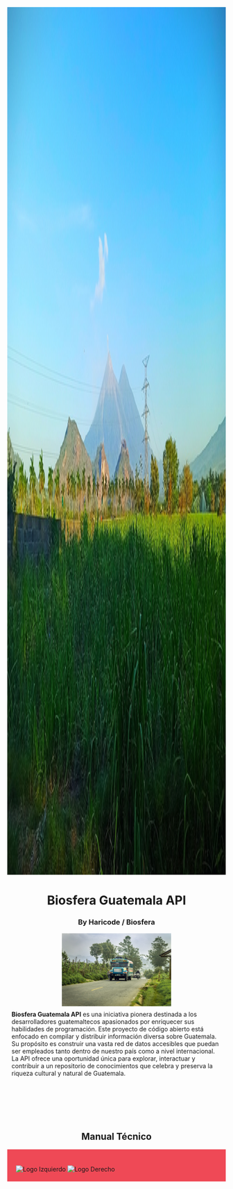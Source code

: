 

<!-- Banner -->
<div align="center">
  <img src="README_CONTENT/banner.jpg" alt="Biosfera Guatemala API Banner" style="width: 100%; height: 50vh;">
</div>

<!-- Título Principal -->
<h1 align="center">
  Biosfera Guatemala API
</h1>

<!-- Subtítulo/Caption -->
<h3 align="center">
  <a href="https://haricode.com/" style="text-decoration: none;">By Haricode / Biosfera</a>
  
</h3>

<!-- Espacio para Imagen al Lado del Texto -->
<div align="right" style="display: flex; justify-content: center; align-items: center; flex-wrap: wrap;">
 
  <img src="README_CONTENT/img1.jpg" align="left" alt="Imagen Descriptiva" style="width:50%;">
</div>
 <p align="left" style="flex: 1; margin: 10px;">
    <strong>Biosfera Guatemala API</strong> es una iniciativa pionera destinada a los desarrolladores guatemaltecos 
    apasionados por enriquecer sus habilidades de programación. Este proyecto de código abierto está enfocado en 
    compilar y distribuir información diversa sobre Guatemala. Su propósito es construir una vasta red de datos 
    accesibles que puedan ser empleados tanto dentro de nuestro país como a nivel internacional. La API ofrece 
    una oportunidad única para explorar, interactuar y contribuir a un repositorio de conocimientos que celebra 
    y preserva la riqueza cultural y natural de Guatemala.
  </p>
<!-- Título del Manual Técnico -->
<br>
<br>
<br>
<br>
<br>
<h2 align="center">
  Manual Técnico
</h2>

<!-- Aquí continúa el contenido del Manual Técnico... -->



<div align="center" style="background-color: #EF4956; padding: 20px; display: flex; justify-content: space-between; align-items: center;">
  <div align="left" >
    <br>
    <img src="URL_DE_TU_LOGO_IZQUIERDO" alt="Logo Izquierdo" style="width: 50px; height: auto;">
   <img src="URL_DE_TU_LOGO_DERECHO" alt="Logo Derecho" style="width: 50px; height: auto;">
   
 
  </div>
 
</div>
